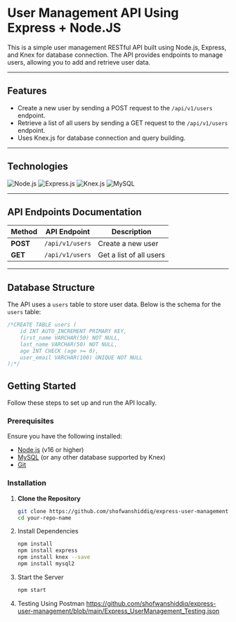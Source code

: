 # User Management API Using Express + Node.JS

This is a simple user management RESTful API built using Node.js, Express, and Knex for database connection. The API provides endpoints to manage users, allowing you to add and retrieve user data.

---

## Features

- Create a new user by sending a POST request to the `/api/v1/users` endpoint.
- Retrieve a list of all users by sending a GET request to the `/api/v1/users` endpoint.
- Uses Knex.js for database connection and query building.

---

## Technologies

![Node.js](https://img.shields.io/badge/node.js-%2343853D.svg?style=for-the-badge&logo=node.js&logoColor=white)
![Express.js](https://img.shields.io/badge/express.js-%23404d59.svg?style=for-the-badge&logo=express&logoColor=white)
![Knex.js](https://img.shields.io/badge/knex.js-%23000000.svg?style=for-the-badge&logo=knex&logoColor=white)
![MySQL](https://img.shields.io/badge/mysql-%234479A1.svg?style=for-the-badge&logo=mysql&logoColor=white)

---

## API Endpoints Documentation

| Method     | API Endpoint               | Description                                      |
|------------|----------------------------|--------------------------------------------------|
| **POST**   | `/api/v1/users`            | Create a new user                                |
| **GET**    | `/api/v1/users`            | Get a list of all users                          |

---

## Database Structure

The API uses a `users` table to store user data. Below is the schema for the `users` table:

```sql
/*CREATE TABLE users (
    id INT AUTO_INCREMENT PRIMARY KEY,
    first_name VARCHAR(50) NOT NULL,
    last_name VARCHAR(50) NOT NULL,
    age INT CHECK (age >= 0), 
    user_email VARCHAR(100) UNIQUE NOT NULL
);*/
```

## Getting Started

Follow these steps to set up and run the API locally.

### Prerequisites

Ensure you have the following installed:

- [Node.js](https://nodejs.org/) (v16 or higher)
- [MySQL](https://dev.mysql.com/downloads/) (or any other database supported by Knex)
- [Git](https://git-scm.com/)

### Installation

1. **Clone the Repository**

   ```bash
   git clone https://github.com/shofwanshiddiq/express-user-management.git
   cd your-repo-name
   ```

2. Install Dependencies
   ```bash
   npm install 
   npm install express
   npm install knex --save
   npm install mysql2
   ```
3. Start the Server
   ```bash
   npm start
   ```
4. Testing Using Postman
   https://github.com/shofwanshiddiq/express-user-management/blob/main/Express_UserManagement_Testing.json


